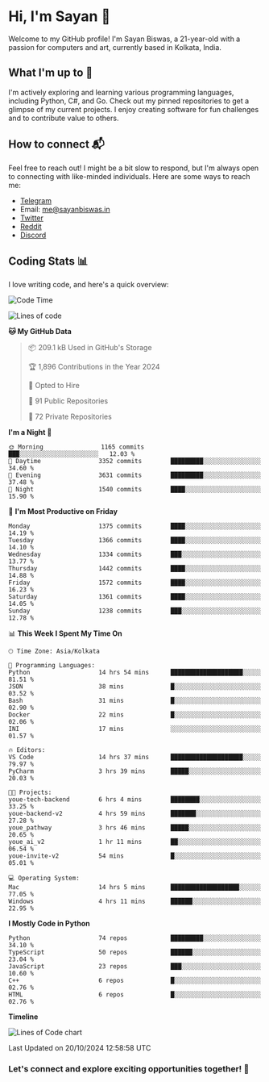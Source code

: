 # Hi, I'm Sayan 👋

Welcome to my GitHub profile! I'm Sayan Biswas, a 21-year-old with a passion for computers and art, currently based in Kolkata, India.

## What I'm up to 🚀

I'm actively exploring and learning various programming languages, including Python, C#, and Go. Check out my pinned repositories to get a glimpse of my current projects. I enjoy creating software for fun challenges and to contribute value to others.

## How to connect 📬

Feel free to reach out! I might be a bit slow to respond, but I'm always open to connecting with like-minded individuals. Here are some ways to reach me:

- [Telegram](https://t.me/dank_as_fuck)
- Email: [me@sayanbiswas.in](mailto:me@sayanbiswas.in)
- [Twitter](https://twitter.com/TheDankDel)
- [Reddit](https://www.reddit.com/user/dank_as_fuck_/)
- [Discord](https://discordapp.com/users/506536929152466945)

## Coding Stats 📊

I love writing code, and here's a quick overview:

<!--START_SECTION:waka-->
![Code Time](http://img.shields.io/badge/Code%20Time-1%2C890%20hrs%2032%20mins-blue)

![Lines of code](https://img.shields.io/badge/From%20Hello%20World%20I%27ve%20Written-6.2%20million%20lines%20of%20code-blue)

**🐱 My GitHub Data** 

> 📦 209.1 kB Used in GitHub's Storage 
 > 
> 🏆 1,896 Contributions in the Year 2024
 > 
> 💼 Opted to Hire
 > 
> 📜 91 Public Repositories 
 > 
> 🔑 72 Private Repositories 
 > 
**I'm a Night 🦉** 

```text
🌞 Morning                1165 commits        ███░░░░░░░░░░░░░░░░░░░░░░   12.03 % 
🌆 Daytime                3352 commits        █████████░░░░░░░░░░░░░░░░   34.60 % 
🌃 Evening                3631 commits        █████████░░░░░░░░░░░░░░░░   37.48 % 
🌙 Night                  1540 commits        ████░░░░░░░░░░░░░░░░░░░░░   15.90 % 
```
📅 **I'm Most Productive on Friday** 

```text
Monday                   1375 commits        ████░░░░░░░░░░░░░░░░░░░░░   14.19 % 
Tuesday                  1366 commits        ████░░░░░░░░░░░░░░░░░░░░░   14.10 % 
Wednesday                1334 commits        ███░░░░░░░░░░░░░░░░░░░░░░   13.77 % 
Thursday                 1442 commits        ████░░░░░░░░░░░░░░░░░░░░░   14.88 % 
Friday                   1572 commits        ████░░░░░░░░░░░░░░░░░░░░░   16.23 % 
Saturday                 1361 commits        ████░░░░░░░░░░░░░░░░░░░░░   14.05 % 
Sunday                   1238 commits        ███░░░░░░░░░░░░░░░░░░░░░░   12.78 % 
```


📊 **This Week I Spent My Time On** 

```text
🕑︎ Time Zone: Asia/Kolkata

💬 Programming Languages: 
Python                   14 hrs 54 mins      ████████████████████░░░░░   81.51 % 
JSON                     38 mins             █░░░░░░░░░░░░░░░░░░░░░░░░   03.52 % 
Bash                     31 mins             █░░░░░░░░░░░░░░░░░░░░░░░░   02.90 % 
Docker                   22 mins             █░░░░░░░░░░░░░░░░░░░░░░░░   02.06 % 
INI                      17 mins             ░░░░░░░░░░░░░░░░░░░░░░░░░   01.57 % 

🔥 Editors: 
VS Code                  14 hrs 37 mins      ████████████████████░░░░░   79.97 % 
PyCharm                  3 hrs 39 mins       █████░░░░░░░░░░░░░░░░░░░░   20.03 % 

🐱‍💻 Projects: 
youe-tech-backend        6 hrs 4 mins        ████████░░░░░░░░░░░░░░░░░   33.25 % 
youe-backend-v2          4 hrs 59 mins       ███████░░░░░░░░░░░░░░░░░░   27.28 % 
youe_pathway             3 hrs 46 mins       █████░░░░░░░░░░░░░░░░░░░░   20.65 % 
youe_ai_v2               1 hr 11 mins        ██░░░░░░░░░░░░░░░░░░░░░░░   06.54 % 
youe-invite-v2           54 mins             █░░░░░░░░░░░░░░░░░░░░░░░░   05.01 % 

💻 Operating System: 
Mac                      14 hrs 5 mins       ███████████████████░░░░░░   77.05 % 
Windows                  4 hrs 11 mins       ██████░░░░░░░░░░░░░░░░░░░   22.95 % 
```

**I Mostly Code in Python** 

```text
Python                   74 repos            █████████░░░░░░░░░░░░░░░░   34.10 % 
TypeScript               50 repos            ██████░░░░░░░░░░░░░░░░░░░   23.04 % 
JavaScript               23 repos            ███░░░░░░░░░░░░░░░░░░░░░░   10.60 % 
C++                      6 repos             █░░░░░░░░░░░░░░░░░░░░░░░░   02.76 % 
HTML                     6 repos             █░░░░░░░░░░░░░░░░░░░░░░░░   02.76 % 
```



**Timeline**

![Lines of Code chart](https://raw.githubusercontent.com/Dank-del/Dank-del/main/assets/bar_graph.png)


 Last Updated on 20/10/2024 12:58:58 UTC
<!--END_SECTION:waka-->

### Let's connect and explore exciting opportunities together! 🚀

